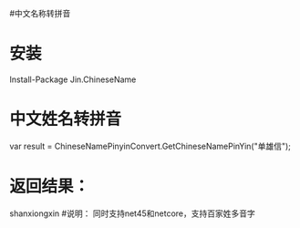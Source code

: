 #中文名称转拼音

# 安装
Install-Package Jin.ChineseName
# 中文姓名转拼音
var result = ChineseNamePinyinConvert.GetChineseNamePinYin("单雄信");
# 返回结果：
shanxiongxin
#说明：
同时支持net45和netcore，支持百家姓多音字
